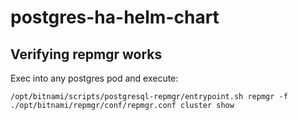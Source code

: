# postgres-ha-helm-chart


## Verifying repmgr works


Exec into any postgres pod and execute:
```shell
/opt/bitnami/scripts/postgresql-repmgr/entrypoint.sh repmgr -f ./opt/bitnami/repmgr/conf/repmgr.conf cluster show
```